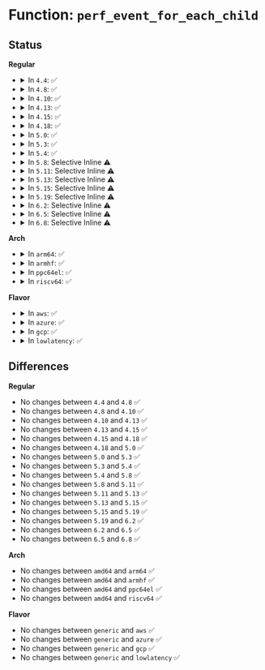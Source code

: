 # Function: <code>perf_event_for_each_child</code>

## Status
<b>Regular</b>
<ul>
<li>
<details>
<summary>In <code>4.4</code>: ✅</summary>

```c
void perf_event_for_each_child(struct perf_event *event, void (*func)(struct perf_event *));
```

**Collision:** Unique Static

**Inline:** No

**Transformation:** False

**Instances:**

```
In kernel/events/core.c (ffffffff81178800)
Location: kernel/events/core.c:4118
Inline: False
Direct callers:
  - kernel/events/core.c:perf_event_task_enable
  - kernel/events/core.c:perf_event_task_disable
  - kernel/events/core.c:perf_ioctl
  - kernel/events/core.c:perf_ioctl
  - kernel/events/core.c:perf_ioctl
```
**Symbols:**

```
ffffffff81178800-ffffffff81178899: perf_event_for_each_child (STB_LOCAL)
```
</details>
</li>
<li>
<details>
<summary>In <code>4.8</code>: ✅</summary>

```c
void perf_event_for_each_child(struct perf_event *event, void (*func)(struct perf_event *));
```

**Collision:** Unique Static

**Inline:** No

**Transformation:** False

**Instances:**

```
In kernel/events/core.c (ffffffff81188dd0)
Location: kernel/events/core.c:4426
Inline: False
Direct callers:
  - kernel/events/core.c:perf_event_set_addr_filter
  - kernel/events/core.c:perf_event_task_disable
  - kernel/events/core.c:perf_event_task_enable
  - kernel/events/core.c:perf_ioctl
  - kernel/events/core.c:perf_ioctl
  - kernel/events/core.c:perf_ioctl
```
**Symbols:**

```
ffffffff81188dd0-ffffffff81188e69: perf_event_for_each_child (STB_LOCAL)
```
</details>
</li>
<li>
<details>
<summary>In <code>4.10</code>: ✅</summary>

```c
void perf_event_for_each_child(struct perf_event *event, void (*func)(struct perf_event *));
```

**Collision:** Unique Static

**Inline:** No

**Transformation:** False

**Instances:**

```
In kernel/events/core.c (ffffffff811981a0)
Location: kernel/events/core.c:4523
Inline: False
Direct callers:
  - kernel/events/core.c:perf_event_set_addr_filter
  - kernel/events/core.c:perf_event_task_disable
  - kernel/events/core.c:perf_event_task_enable
  - kernel/events/core.c:perf_ioctl
  - kernel/events/core.c:perf_ioctl
  - kernel/events/core.c:perf_ioctl
```
**Symbols:**

```
ffffffff811981a0-ffffffff81198239: perf_event_for_each_child (STB_LOCAL)
```
</details>
</li>
<li>
<details>
<summary>In <code>4.13</code>: ✅</summary>

```c
void perf_event_for_each_child(struct perf_event *event, void (*func)(struct perf_event *));
```

**Collision:** Unique Static

**Inline:** No

**Transformation:** False

**Instances:**

```
In kernel/events/core.c (ffffffff8119ff80)
Location: kernel/events/core.c:4615
Inline: False
Direct callers:
  - kernel/events/core.c:perf_event_task_disable
  - kernel/events/core.c:perf_event_task_enable
  - kernel/events/core.c:perf_ioctl
  - kernel/events/core.c:perf_ioctl
  - kernel/events/core.c:perf_ioctl
  - kernel/events/core.c:perf_ioctl
```
**Symbols:**

```
ffffffff8119ff80-ffffffff8119fffa: perf_event_for_each_child (STB_LOCAL)
```
</details>
</li>
<li>
<details>
<summary>In <code>4.15</code>: ✅</summary>

```c
void perf_event_for_each_child(struct perf_event *event, void (*func)(struct perf_event *));
```

**Collision:** Unique Static

**Inline:** No

**Transformation:** False

**Instances:**

```
In kernel/events/core.c (ffffffff811b38b0)
Location: kernel/events/core.c:4566
Inline: False
Direct callers:
  - kernel/events/core.c:perf_event_task_disable
  - kernel/events/core.c:perf_event_task_enable
  - kernel/events/core.c:perf_ioctl
  - kernel/events/core.c:perf_ioctl
  - kernel/events/core.c:perf_ioctl
  - kernel/events/core.c:perf_ioctl
```
**Symbols:**

```
ffffffff811b38b0-ffffffff811b392e: perf_event_for_each_child (STB_LOCAL)
```
</details>
</li>
<li>
<details>
<summary>In <code>4.18</code>: ✅</summary>

```c
void perf_event_for_each_child(struct perf_event *event, void (*func)(struct perf_event *));
```

**Collision:** Unique Static

**Inline:** No

**Transformation:** False

**Instances:**

```
In kernel/events/core.c (ffffffff811d2d90)
Location: kernel/events/core.c:4904
Inline: False
Direct callers:
  - kernel/events/core.c:perf_event_task_disable
  - kernel/events/core.c:perf_event_task_enable
  - kernel/events/core.c:_perf_ioctl
  - kernel/events/core.c:_perf_ioctl
  - kernel/events/core.c:_perf_ioctl
  - kernel/events/core.c:_perf_ioctl
```
**Symbols:**

```
ffffffff811d2d90-ffffffff811d2e0e: perf_event_for_each_child (STB_LOCAL)
```
</details>
</li>
<li>
<details>
<summary>In <code>5.0</code>: ✅</summary>

```c
void perf_event_for_each_child(struct perf_event *event, void (*func)(struct perf_event *));
```

**Collision:** Unique Static

**Inline:** No

**Transformation:** False

**Instances:**

```
In kernel/events/core.c (ffffffff811e2fe0)
Location: kernel/events/core.c:4905
Inline: False
Direct callers:
  - kernel/events/core.c:perf_event_task_disable
  - kernel/events/core.c:perf_event_task_enable
  - kernel/events/core.c:_perf_ioctl
  - kernel/events/core.c:_perf_ioctl
  - kernel/events/core.c:_perf_ioctl
  - kernel/events/core.c:_perf_ioctl
```
**Symbols:**

```
ffffffff811e2fe0-ffffffff811e305e: perf_event_for_each_child (STB_LOCAL)
```
</details>
</li>
<li>
<details>
<summary>In <code>5.3</code>: ✅</summary>

```c
void perf_event_for_each_child(struct perf_event *event, void (*func)(struct perf_event *));
```

**Collision:** Unique Static

**Inline:** No

**Transformation:** False

**Instances:**

```
In kernel/events/core.c (ffffffff811fa1b0)
Location: kernel/events/core.c:4948
Inline: False
Direct callers:
  - kernel/events/core.c:perf_event_set_filter
  - kernel/events/core.c:perf_event_task_disable
  - kernel/events/core.c:perf_event_task_enable
  - kernel/events/core.c:_perf_ioctl
  - kernel/events/core.c:_perf_ioctl
  - kernel/events/core.c:_perf_ioctl
```
**Symbols:**

```
ffffffff811fa1b0-ffffffff811fa22e: perf_event_for_each_child (STB_LOCAL)
```
</details>
</li>
<li>
<details>
<summary>In <code>5.4</code>: ✅</summary>

```c
void perf_event_for_each_child(struct perf_event *event, void (*func)(struct perf_event *));
```

**Collision:** Unique Static

**Inline:** No

**Transformation:** False

**Instances:**

```
In kernel/events/core.c (ffffffff81207280)
Location: kernel/events/core.c:5043
Inline: False
Direct callers:
  - kernel/events/core.c:perf_event_set_filter
  - kernel/events/core.c:perf_event_task_disable
  - kernel/events/core.c:perf_event_task_enable
  - kernel/events/core.c:_perf_ioctl
  - kernel/events/core.c:_perf_ioctl
  - kernel/events/core.c:_perf_ioctl
```
**Symbols:**

```
ffffffff81207280-ffffffff812072fe: perf_event_for_each_child (STB_LOCAL)
```
</details>
</li>
<li>
<details>
<summary>In <code>5.8</code>: Selective Inline ⚠️</summary>

```c
void perf_event_for_each_child(struct perf_event *event, void (*func)(struct perf_event *));
```

**Collision:** Unique Static

**Inline:** Selective

**Transformation:** False

**Instances:**

```
In kernel/events/core.c (ffffffff8123902f)
Location: kernel/events/core.c:5293
Inline: True
Inline callers:
  - kernel/events/core.c:perf_event_set_filter
  - kernel/events/core.c:perf_event_task_disable
  - kernel/events/core.c:perf_event_task_enable
Direct callers:
  - kernel/events/core.c:_perf_ioctl
  - kernel/events/core.c:_perf_ioctl
  - kernel/events/core.c:_perf_ioctl
```
**Symbols:**

```
ffffffff81230750-ffffffff812307ce: perf_event_for_each_child (STB_LOCAL)
```
</details>
</li>
<li>
<details>
<summary>In <code>5.11</code>: Selective Inline ⚠️</summary>

```c
void perf_event_for_each_child(struct perf_event *event, void (*func)(struct perf_event *));
```

**Collision:** Unique Static

**Inline:** Selective

**Transformation:** False

**Instances:**

```
In kernel/events/core.c (ffffffff81242fcf)
Location: kernel/events/core.c:5372
Inline: True
Inline callers:
  - kernel/events/core.c:perf_event_set_filter
  - kernel/events/core.c:perf_event_task_disable
  - kernel/events/core.c:perf_event_task_enable
Direct callers:
  - kernel/events/core.c:_perf_ioctl
  - kernel/events/core.c:_perf_ioctl
  - kernel/events/core.c:_perf_ioctl
```
**Symbols:**

```
ffffffff8123a3b0-ffffffff8123a42e: perf_event_for_each_child (STB_LOCAL)
```
</details>
</li>
<li>
<details>
<summary>In <code>5.13</code>: Selective Inline ⚠️</summary>

```c
void perf_event_for_each_child(struct perf_event *event, void (*func)(struct perf_event *));
```

**Collision:** Unique Static

**Inline:** Selective

**Transformation:** False

**Instances:**

```
In kernel/events/core.c (ffffffff8124af37)
Location: kernel/events/core.c:5456
Inline: True
Inline callers:
  - kernel/events/core.c:perf_event_task_disable
  - kernel/events/core.c:perf_event_task_enable
  - kernel/events/core.c:_perf_ioctl
Direct callers:
  - kernel/events/core.c:_perf_ioctl
  - kernel/events/core.c:_perf_ioctl
  - kernel/events/core.c:_perf_ioctl
```
**Symbols:**

```
ffffffff8123ebe0-ffffffff8123ec5e: perf_event_for_each_child (STB_LOCAL)
```
</details>
</li>
<li>
<details>
<summary>In <code>5.15</code>: Selective Inline ⚠️</summary>

```c
void perf_event_for_each_child(struct perf_event *event, void (*func)(struct perf_event *));
```

**Collision:** Unique Static

**Inline:** Selective

**Transformation:** False

**Instances:**

```
In kernel/events/core.c (ffffffff81284527)
Location: kernel/events/core.c:5562
Inline: True
Inline callers:
  - kernel/events/core.c:perf_event_task_disable
  - kernel/events/core.c:perf_event_task_enable
  - kernel/events/core.c:_perf_ioctl
Direct callers:
  - kernel/events/core.c:_perf_ioctl
  - kernel/events/core.c:_perf_ioctl
  - kernel/events/core.c:_perf_ioctl
```
**Symbols:**

```
ffffffff81279610-ffffffff8127968e: perf_event_for_each_child (STB_LOCAL)
```
</details>
</li>
<li>
<details>
<summary>In <code>5.19</code>: Selective Inline ⚠️</summary>

```c
void perf_event_for_each_child(struct perf_event *event, void (*func)(struct perf_event *));
```

**Collision:** Unique Static

**Inline:** Selective

**Transformation:** False

**Instances:**

```
In kernel/events/core.c (ffffffff812d8948)
Location: kernel/events/core.c:5460
Inline: True
Inline callers:
  - kernel/events/core.c:perf_event_task_disable
  - kernel/events/core.c:perf_event_task_enable
  - kernel/events/core.c:_perf_ioctl
Direct callers:
  - kernel/events/core.c:_perf_ioctl
  - kernel/events/core.c:_perf_ioctl
  - kernel/events/core.c:_perf_ioctl
```
**Symbols:**

```
ffffffff812cc790-ffffffff812cc81f: perf_event_for_each_child (STB_LOCAL)
```
</details>
</li>
<li>
<details>
<summary>In <code>6.2</code>: Selective Inline ⚠️</summary>

```c
void perf_event_for_each_child(struct perf_event *event, void (*func)(struct perf_event *));
```

**Collision:** Unique Static

**Inline:** Selective

**Transformation:** False

**Instances:**

```
In kernel/events/core.c (ffffffff81340ee8)
Location: kernel/events/core.c:5678
Inline: True
Inline callers:
  - kernel/events/core.c:perf_event_task_disable
  - kernel/events/core.c:perf_event_task_enable
  - kernel/events/core.c:_perf_ioctl
Direct callers:
  - kernel/events/core.c:_perf_ioctl
  - kernel/events/core.c:_perf_ioctl
  - kernel/events/core.c:_perf_ioctl
```
**Symbols:**

```
ffffffff81334650-ffffffff813346df: perf_event_for_each_child (STB_LOCAL)
```
</details>
</li>
<li>
<details>
<summary>In <code>6.5</code>: Selective Inline ⚠️</summary>

```c
void perf_event_for_each_child(struct perf_event *event, void (*func)(struct perf_event *));
```

**Collision:** Unique Static

**Inline:** Selective

**Transformation:** False

**Instances:**

```
In kernel/events/core.c (ffffffff81371e78)
Location: kernel/events/core.c:5678
Inline: True
Inline callers:
  - kernel/events/core.c:perf_event_task_disable
  - kernel/events/core.c:perf_event_task_enable
  - kernel/events/core.c:_perf_ioctl
Direct callers:
  - kernel/events/core.c:_perf_ioctl
  - kernel/events/core.c:_perf_ioctl
  - kernel/events/core.c:_perf_ioctl
```
**Symbols:**

```
ffffffff81365390-ffffffff8136541f: perf_event_for_each_child (STB_LOCAL)
```
</details>
</li>
<li>
<details>
<summary>In <code>6.8</code>: Selective Inline ⚠️</summary>

```c
void perf_event_for_each_child(struct perf_event *event, void (*func)(struct perf_event *));
```

**Collision:** Unique Static

**Inline:** Selective

**Transformation:** False

**Instances:**

```
In kernel/events/core.c (ffffffff8139b1e8)
Location: kernel/events/core.c:5751
Inline: True
Inline callers:
  - kernel/events/core.c:perf_event_task_disable
  - kernel/events/core.c:perf_event_task_enable
  - kernel/events/core.c:_perf_ioctl
Direct callers:
  - kernel/events/core.c:_perf_ioctl
  - kernel/events/core.c:_perf_ioctl
  - kernel/events/core.c:_perf_ioctl
```
**Symbols:**

```
ffffffff8138e4b0-ffffffff8138e53f: perf_event_for_each_child (STB_LOCAL)
```
</details>
</li>
</ul>
<b>Arch</b>
<ul>
<li>
<details>
<summary>In <code>arm64</code>: ✅</summary>

```c
void perf_event_for_each_child(struct perf_event *event, void (*func)(struct perf_event *));
```

**Collision:** Unique Static

**Inline:** No

**Transformation:** False

**Instances:**

```
In kernel/events/core.c (ffff800010290da8)
Location: kernel/events/core.c:5043
Inline: False
Direct callers:
  - kernel/events/core.c:perf_event_set_filter
  - kernel/events/core.c:perf_event_task_disable
  - kernel/events/core.c:perf_event_task_enable
  - kernel/events/core.c:_perf_ioctl
  - kernel/events/core.c:_perf_ioctl
  - kernel/events/core.c:_perf_ioctl
```
**Symbols:**

```
ffff800010290da8-ffff800010290e28: perf_event_for_each_child (STB_LOCAL)
```
</details>
</li>
<li>
<details>
<summary>In <code>armhf</code>: ✅</summary>

```c
void perf_event_for_each_child(struct perf_event *event, void (*func)(struct perf_event *));
```

**Collision:** Unique Static

**Inline:** No

**Transformation:** False

**Instances:**

```
In kernel/events/core.c (c04c0b5c)
Location: kernel/events/core.c:5043
Inline: False
Direct callers:
  - kernel/events/core.c:perf_event_set_filter
  - kernel/events/core.c:perf_event_task_disable
  - kernel/events/core.c:perf_event_task_enable
  - kernel/events/core.c:_perf_ioctl
  - kernel/events/core.c:_perf_ioctl
  - kernel/events/core.c:_perf_ioctl
```
**Symbols:**

```
c04c0b5c-c04c0bfc: perf_event_for_each_child (STB_LOCAL)
```
</details>
</li>
<li>
<details>
<summary>In <code>ppc64el</code>: ✅</summary>

```c
void perf_event_for_each_child(struct perf_event *event, void (*func)(struct perf_event *));
```

**Collision:** Unique Static

**Inline:** No

**Transformation:** False

**Instances:**

```
In kernel/events/core.c (c00000000033e2d0)
Location: kernel/events/core.c:5043
Inline: False
Direct callers:
  - kernel/events/core.c:perf_event_set_filter
  - kernel/events/core.c:perf_event_task_disable
  - kernel/events/core.c:perf_event_task_enable
  - kernel/events/core.c:_perf_ioctl
  - kernel/events/core.c:_perf_ioctl
  - kernel/events/core.c:_perf_ioctl
```
**Symbols:**

```
c00000000033e2d0-c00000000033e3a8: perf_event_for_each_child (STB_LOCAL)
```
</details>
</li>
<li>
<details>
<summary>In <code>riscv64</code>: ✅</summary>

```c
void perf_event_for_each_child(struct perf_event *event, void (*func)(struct perf_event *));
```

**Collision:** Unique Static

**Inline:** No

**Transformation:** False

**Instances:**

```
In kernel/events/core.c (ffffffe0001c39a4)
Location: kernel/events/core.c:5043
Inline: False
Direct callers:
  - kernel/events/core.c:perf_event_set_filter
  - kernel/events/core.c:perf_event_task_disable
  - kernel/events/core.c:perf_event_task_enable
  - kernel/events/core.c:_perf_ioctl
  - kernel/events/core.c:_perf_ioctl
  - kernel/events/core.c:_perf_ioctl
```
**Symbols:**

```
ffffffe0001c39a4-ffffffe0001c3a0c: perf_event_for_each_child (STB_LOCAL)
```
</details>
</li>
</ul>
<b>Flavor</b>
<ul>
<li>
<details>
<summary>In <code>aws</code>: ✅</summary>

```c
void perf_event_for_each_child(struct perf_event *event, void (*func)(struct perf_event *));
```

**Collision:** Unique Static

**Inline:** No

**Transformation:** False

**Instances:**

```
In kernel/events/core.c (ffffffff811ff8a0)
Location: kernel/events/core.c:5043
Inline: False
Direct callers:
  - kernel/events/core.c:perf_event_set_filter
  - kernel/events/core.c:perf_event_task_disable
  - kernel/events/core.c:perf_event_task_enable
  - kernel/events/core.c:_perf_ioctl
  - kernel/events/core.c:_perf_ioctl
  - kernel/events/core.c:_perf_ioctl
```
**Symbols:**

```
ffffffff811ff8a0-ffffffff811ff91e: perf_event_for_each_child (STB_LOCAL)
```
</details>
</li>
<li>
<details>
<summary>In <code>azure</code>: ✅</summary>

```c
void perf_event_for_each_child(struct perf_event *event, void (*func)(struct perf_event *));
```

**Collision:** Unique Static

**Inline:** No

**Transformation:** False

**Instances:**

```
In kernel/events/core.c (ffffffff811f25f0)
Location: kernel/events/core.c:5043
Inline: False
Direct callers:
  - kernel/events/core.c:perf_event_set_filter
  - kernel/events/core.c:perf_event_task_disable
  - kernel/events/core.c:perf_event_task_enable
  - kernel/events/core.c:_perf_ioctl
  - kernel/events/core.c:_perf_ioctl
  - kernel/events/core.c:_perf_ioctl
```
**Symbols:**

```
ffffffff811f25f0-ffffffff811f266e: perf_event_for_each_child (STB_LOCAL)
```
</details>
</li>
<li>
<details>
<summary>In <code>gcp</code>: ✅</summary>

```c
void perf_event_for_each_child(struct perf_event *event, void (*func)(struct perf_event *));
```

**Collision:** Unique Static

**Inline:** No

**Transformation:** False

**Instances:**

```
In kernel/events/core.c (ffffffff811fd670)
Location: kernel/events/core.c:5043
Inline: False
Direct callers:
  - kernel/events/core.c:perf_event_set_filter
  - kernel/events/core.c:perf_event_task_disable
  - kernel/events/core.c:perf_event_task_enable
  - kernel/events/core.c:_perf_ioctl
  - kernel/events/core.c:_perf_ioctl
  - kernel/events/core.c:_perf_ioctl
```
**Symbols:**

```
ffffffff811fd670-ffffffff811fd6ee: perf_event_for_each_child (STB_LOCAL)
```
</details>
</li>
<li>
<details>
<summary>In <code>lowlatency</code>: ✅</summary>

```c
void perf_event_for_each_child(struct perf_event *event, void (*func)(struct perf_event *));
```

**Collision:** Unique Static

**Inline:** No

**Transformation:** False

**Instances:**

```
In kernel/events/core.c (ffffffff8120c4b0)
Location: kernel/events/core.c:5043
Inline: False
Direct callers:
  - kernel/events/core.c:perf_event_set_filter
  - kernel/events/core.c:perf_event_task_disable
  - kernel/events/core.c:perf_event_task_enable
  - kernel/events/core.c:_perf_ioctl
  - kernel/events/core.c:_perf_ioctl
  - kernel/events/core.c:_perf_ioctl
```
**Symbols:**

```
ffffffff8120c4b0-ffffffff8120c52e: perf_event_for_each_child (STB_LOCAL)
```
</details>
</li>
</ul>

## Differences
<b>Regular</b>
<ul>
<li>
No changes between <code>4.4</code> and <code>4.8</code> ✅
</li>
<li>
No changes between <code>4.8</code> and <code>4.10</code> ✅
</li>
<li>
No changes between <code>4.10</code> and <code>4.13</code> ✅
</li>
<li>
No changes between <code>4.13</code> and <code>4.15</code> ✅
</li>
<li>
No changes between <code>4.15</code> and <code>4.18</code> ✅
</li>
<li>
No changes between <code>4.18</code> and <code>5.0</code> ✅
</li>
<li>
No changes between <code>5.0</code> and <code>5.3</code> ✅
</li>
<li>
No changes between <code>5.3</code> and <code>5.4</code> ✅
</li>
<li>
No changes between <code>5.4</code> and <code>5.8</code> ✅
</li>
<li>
No changes between <code>5.8</code> and <code>5.11</code> ✅
</li>
<li>
No changes between <code>5.11</code> and <code>5.13</code> ✅
</li>
<li>
No changes between <code>5.13</code> and <code>5.15</code> ✅
</li>
<li>
No changes between <code>5.15</code> and <code>5.19</code> ✅
</li>
<li>
No changes between <code>5.19</code> and <code>6.2</code> ✅
</li>
<li>
No changes between <code>6.2</code> and <code>6.5</code> ✅
</li>
<li>
No changes between <code>6.5</code> and <code>6.8</code> ✅
</li>
</ul>
<b>Arch</b>
<ul>
<li>
No changes between <code>amd64</code> and <code>arm64</code> ✅
</li>
<li>
No changes between <code>amd64</code> and <code>armhf</code> ✅
</li>
<li>
No changes between <code>amd64</code> and <code>ppc64el</code> ✅
</li>
<li>
No changes between <code>amd64</code> and <code>riscv64</code> ✅
</li>
</ul>
<b>Flavor</b>
<ul>
<li>
No changes between <code>generic</code> and <code>aws</code> ✅
</li>
<li>
No changes between <code>generic</code> and <code>azure</code> ✅
</li>
<li>
No changes between <code>generic</code> and <code>gcp</code> ✅
</li>
<li>
No changes between <code>generic</code> and <code>lowlatency</code> ✅
</li>
</ul>
